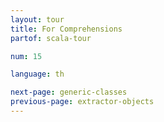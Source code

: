 ```yaml
---
layout: tour
title: For Comprehensions
partof: scala-tour

num: 15

language: th

next-page: generic-classes
previous-page: extractor-objects
---
```

